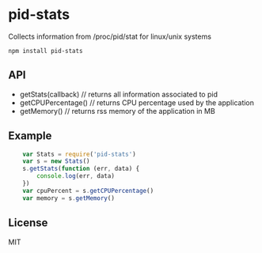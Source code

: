 # pid-stats
Collects information from /proc/pid/stat for linux/unix systems

```
npm install pid-stats
```


## API
- getStats(callback)	// returns all information associated to pid
- getCPUPercentage() // returns CPU percentage used by the application
- getMemory() // returns rss memory of the application in MB

## Example
```js
	var Stats = require('pid-stats')
	var s = new Stats()
	s.getStats(function (err, data) {
		console.log(err, data)
	})
	var cpuPercent = s.getCPUPercentage()
	var memory = s.getMemory()

```

## License
MIT